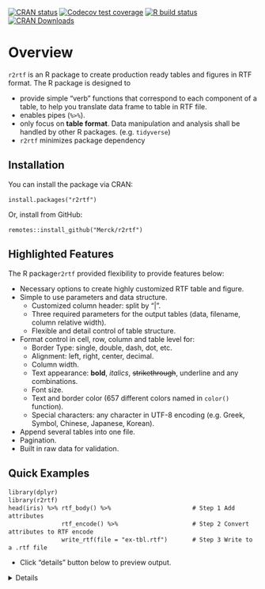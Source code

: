 <!-- badges: start -->

[![CRAN
status](https://www.r-pkg.org/badges/version/r2rtf)](https://CRAN.R-project.org/package=r2rtf)
[![Codecov test
coverage](https://codecov.io/gh/Merck/r2rtf/branch/master/graph/badge.svg)](https://codecov.io/gh/Merck/r2rtf?branch=master)
[![R build
status](https://github.com/Merck/r2rtf/workflows/R-CMD-check/badge.svg)](https://github.com/Merck/r2rtf/actions)
[![CRAN
Downloads](https://cranlogs.r-pkg.org/badges/r2rtf)](https://cran.r-project.org/package=r2rtf)
<!-- badges: end -->

# Overview

`r2rtf` is an R package to create production ready tables and figures in
RTF format. The R package is designed to

-   provide simple “verb” functions that correspond to each component of
    a table, to help you translate data frame to table in RTF file.
-   enables pipes (`%>%`).
-   only focus on **table format**. Data manipulation and analysis shall
    be handled by other R packages. (e.g. `tidyverse`)
-   `r2rtf` minimizes package dependency

## Installation

You can install the package via CRAN:

    install.packages("r2rtf")

Or, install from GitHub:

    remotes::install_github("Merck/r2rtf")

## Highlighted Features

The R package`r2rtf` provided flexibility to provide features below:

-   Necessary options to create highly customized RTF table and figure.
-   Simple to use parameters and data structure.
    -   Customized column header: split by “|”.
    -   Three required parameters for the output tables (data, filename,
        column relative width).
    -   Flexible and detail control of table structure.
-   Format control in cell, row, column and table level for:
    -   Border Type: single, double, dash, dot, etc.
    -   Alignment: left, right, center, decimal.
    -   Column width.
    -   Text appearance: **bold**, *italics*, <s>strikethrough</s>,
        underline and any combinations.
    -   Font size.
    -   Text and border color (657 different colors named in `color()`
        function).
    -   Special characters: any character in UTF-8 encoding (e.g. Greek,
        Symbol, Chinese, Japanese, Korean).
-   Append several tables into one file.
-   Pagination.
-   Built in raw data for validation.

## Quick Examples

    library(dplyr)
    library(r2rtf)
    head(iris) %>% rtf_body() %>%                       # Step 1 Add attributes 
                   rtf_encode() %>%                     # Step 2 Convert attributes to RTF encode 
                   write_rtf(file = "ex-tbl.rtf")       # Step 3 Write to a .rtf file 

-   Click “details” button below to preview output.

<details>

![](articles/fig/ex-tbl.png) &lt;&gt;

-   [More examples](https://merck.github.io/r2rtf/articles/index.html)

## Example Efficacy Table

-   [Source
    code](https://merck.github.io/r2rtf/articles/example-efficacy.html)
-   Click “details” button below to preview output.

<details>

![](articles/fig/efficacy_example.png) &lt;&gt;

## Example Safety Table

-   [Source
    code](https://merck.github.io/r2rtf/articles/example-ae-summary.html)
-   Click “details” button below to preview output.

<details>

![](articles/fig/ae_example.png) &lt;&gt;
